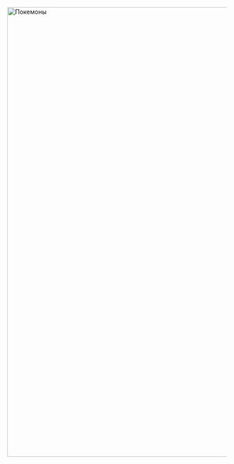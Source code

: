 <img width="1031" alt="Покемоны" src="https://user-images.githubusercontent.com/122020808/210784784-6b16e7f1-5ef7-48cb-8fc9-f094f9f83c4c.png">
